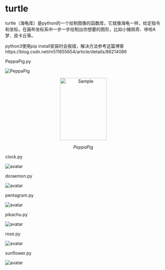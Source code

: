 # turtle
turtle（海龟库）是python的一个绘制图像的函数库，它就像海龟一样，给定指令和坐标，在画布坐标系中一步一步绘制出你想要的图形，比如小猪佩奇、哆啦A梦、皮卡丘等。

python3使用pip install安装时会报错，解决方法参考这篇博客https://blog.csdn.net/m511655654/article/details/86214086

PeppaPig.py

![PeppaPig](https://github.com/KaguraTyan/turtle/blob/master/PeppaPig.jpg)
<p align="center">
    <img src="https://github.com/KaguraTyan/turtle/blob/master/PeppaPig.jpg" alt="Sample"  width="150" height="200">
    <p align="center">
        <em>PeppaPig</em>
    </p>
</p>


clock.py

![avatar](https://github.com/KaguraTyan/turtle/blob/master/clock.jpg)

doraemon.py

![avatar](https://github.com/KaguraTyan/turtle/blob/master/doraemon.gif)

pentagram.py

![avatar](https://github.com/KaguraTyan/turtle/blob/master/pentagram.jpg)

pikachu.py

![avatar](https://github.com/KaguraTyan/turtle/blob/master/pikachu.jpg)

rose.py

![avatar](https://github.com/KaguraTyan/turtle/blob/master/rose.jpg)

sunflower.py

![avatar](https://github.com/KaguraTyan/turtle/blob/master/sunflower.jpg)

